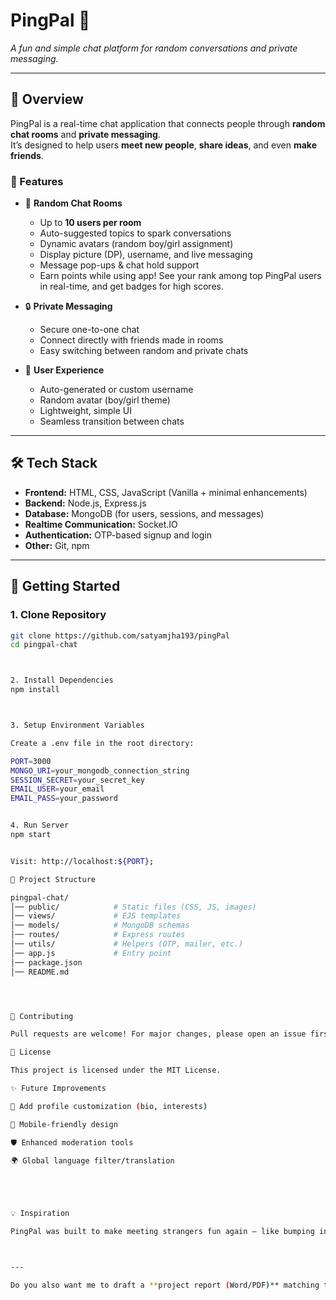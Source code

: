 

# PingPal 💬  
_A fun and simple chat platform for random conversations and private messaging._

---

## 📌 Overview
PingPal is a real-time chat application that connects people through **random chat rooms** and **private messaging**.  
It’s designed to help users **meet new people**, **share ideas**, and even **make friends**.  

### 🔹 Features
- 🎲 **Random Chat Rooms**
  - Up to **10 users per room**
  - Auto-suggested topics to spark conversations
  - Dynamic avatars (random boy/girl assignment)
  - Display picture (DP), username, and live messaging
  - Message pop-ups & chat hold support
  - Earn points while using app! See your rank among top PingPal users in real-time, and get badges for high scores.

- 🔒 **Private Messaging**
  - Secure one-to-one chat
  - Connect directly with friends made in rooms
  - Easy switching between random and private chats

- 👤 **User Experience**
  - Auto-generated or custom username
  - Random avatar (boy/girl theme)
  - Lightweight, simple UI
  - Seamless transition between chats

---

## 🛠️ Tech Stack
- **Frontend:** HTML, CSS, JavaScript (Vanilla + minimal enhancements)
- **Backend:** Node.js, Express.js
- **Database:** MongoDB (for users, sessions, and messages)
- **Realtime Communication:** Socket.IO
- **Authentication:** OTP-based signup and login
- **Other:** Git, npm

---

## 🚀 Getting Started

### 1. Clone Repository
```bash
git clone https://github.com/satyamjha193/pingPal
cd pingpal-chat



2. Install Dependencies
npm install



3. Setup Environment Variables

Create a .env file in the root directory:

PORT=3000
MONGO_URI=your_mongodb_connection_string
SESSION_SECRET=your_secret_key
EMAIL_USER=your_email
EMAIL_PASS=your_password


4. Run Server
npm start


Visit: http://localhost:${PORT};

📂 Project Structure

pingpal-chat/
│── public/            # Static files (CSS, JS, images)
│── views/             # EJS templates
│── models/            # MongoDB schemas
│── routes/            # Express routes
│── utils/             # Helpers (OTP, mailer, etc.)
│── app.js             # Entry point
│── package.json
│── README.md




🤝 Contributing

Pull requests are welcome! For major changes, please open an issue first to discuss your idea.

📜 License

This project is licensed under the MIT License.

✨ Future Improvements

🧩 Add profile customization (bio, interests)

📱 Mobile-friendly design

🛡️ Enhanced moderation tools

🌍 Global language filter/translation





💡 Inspiration

PingPal was built to make meeting strangers fun again — like bumping into someone at a coffee shop, but online. 🌐☕



---

Do you also want me to draft a **project report (Word/PDF)** matching this README, so you can edit and attach it for submission?
